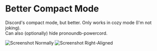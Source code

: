 # Better Compact Mode
Discord's compact mode, but better. Only works in cozy mode (I'm not joking).  
Can also (optionally) hide pronoundb-powercord.

![Screenshot Normally](https://i.imgur.com/oSkfj7u.png)
![Screenshot Right-Aligned](https://i.imgur.com/GBUBxH0.png)
